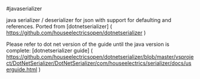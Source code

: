 #javaserializer

java serializer / deserializer for json with support for defaulting and references.
Ported from [dotnetserializer] ( https://github.com/houseelectricsopen/dotnetserializer )

Please refer to dot net version of the guide until the java version is complete:
[dotnetserializer guide] ( https://github.com/houseelectricsopen/dotnetserializer/blob/master/vsproject/DotNetSerializer/DotNetSerializer/com/houseelectrics/serializer/docs/userguide.html )
